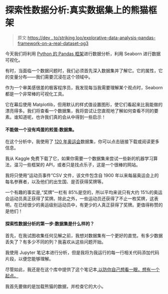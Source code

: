 # 探索性数据分析:真实数据集上的熊猫框架

> 原文:[https://dev . to/striking loo/explorative-data-analysis-pandas-framework-on-a-real-dataset-og3](https://dev.to/strikingloo/exploratory-data-analysis-pandas-framework-on-a-real-dataset-og3)

今天我们将利用 [Python 的 Pandas 框架](http://www.datastuff.tech/data-science/exploratory-data-analysis-with-pandas-and-jupyter-notebooks/)进行数据分析，利用 Seaborn 进行数据可视化。

有时，当面临一个数据问题时，我们必须首先深入数据集并了解它。它的属性，它的变量分布——我们需要沉浸在这个领域中。

作为一个审美感很差的极客程序员，我发现每当我需要理解某个观点时，Seaborn 都是一个非常棒的可视化工具。

它在幕后使用 Matplotlib，但用默认的样式值设置图形，使它们看起来比我能做的漂亮得多。我们将查看一个数据集，我将尝试让您直观地了解如何查看不同的要素。谁知道呢，也许我们真的会从中得到一些启示！

#### [](#cant-make-an-omelette-with-no-eggs-the-dataset)不能做一个没有鸡蛋的煎蛋:数据集。

在这个分析中，我使用了 [120 年奥运会](https://www.kaggle.com/heesoo37/120-years-of-olympic-history-athletes-and-results#athlete_events.csv)数据集，你可以点击链接下载或阅读更多信息。

我从 Kaggle 免费下载了它，如果你需要一个数据集来尝试一些新的机器学习算法，温习一些框架的 API，或者只是找点乐子，这是一个很棒的网站。

我将只使用“运动员事件”CSV 文件，该文件包含自 1900 年以来每届奥运会上的每名参赛者，以及他们的出生国、是否获得奖牌等。

一个有趣的事实是,“奖牌”一栏有 85%是空的，所以平均来说只有大约 15%的奥运会运动员真正获得了奖牌。除此之外，一些运动员还获得了不止一枚奖牌，这表明，在已经很少的奥运级别运动员中，有更少的人真正获得了奖牌。更值得称赞的是他们！

#### [](#first-steps-in-exploratory-data-analysis-whats-the-dataset-like)探索性数据分析的第一步:数据集是什么样的？

首先，在我试图收集任何见解之前，我想对数据集有一个更好的直觉。有多少数据丢失了？有多少不同的列？我喜欢从这些问题开始。

我使用 Jupyter 笔记本进行分析，但是我将为我运行的每一行相关代码添加代码片段，以便您能够理解。

尽管如此，我还是在这个库中提供了这个笔记本[,以防你自己想看一眼，想有一个起点。](https://github.com/StrikingLoo/Olympics-analysis-notebook/)

我首先要做的是加载熊猫的数据，并检查它的大小。
